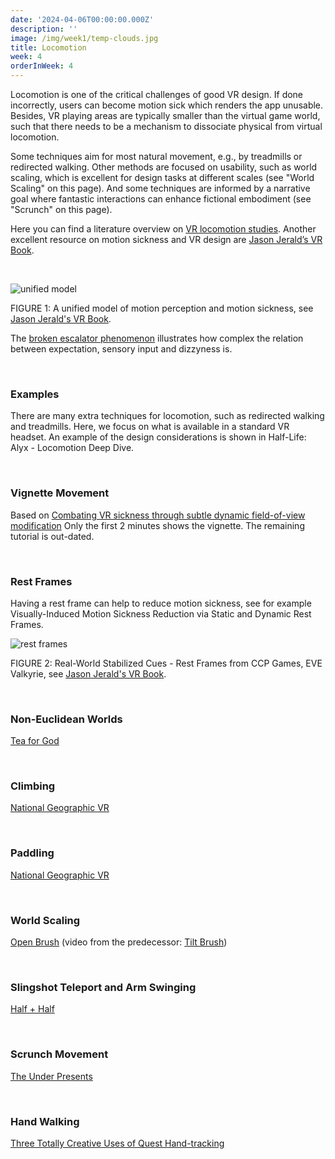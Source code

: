 ```yaml
---
date: '2024-04-06T00:00:00.000Z'
description: ''
image: /img/week1/temp-clouds.jpg
title: Locomotion
week: 4
orderInWeek: 4
---
```


<script>
import VideoEmbed from '$lib/VideoEmbed.svelte'
import VideoPlayer from '$lib/VideoPlayer.svelte'
</script>

Locomotion is one of the critical challenges of good VR design. If done incorrectly, users can become motion sick which renders the app unusable. Besides, VR playing areas are typically smaller than the virtual game world, such that there needs to be a mechanism to dissociate physical from virtual locomotion.

Some techniques aim for most natural movement, e.g., by treadmills or redirected walking. Other methods are focused on usability, such as world scaling, which is excellent for design tasks at different scales (see "World Scaling" on this page). And some techniques are informed by a narrative goal where fantastic interactions can enhance fictional embodiment (see "Scrunch" on this page).

Here you can find a literature overview on [VR locomotion studies](https://www.mdpi.com/2414-4088/1/4/24). Another excellent resource on motion sickness and VR design are [Jason Jerald’s VR Book](https://thevrbook.net/).

 

![unified model](/img/week4/UnifiedModel.png)

FIGURE 1: A unified model of motion perception and motion sickness, see [Jason Jerald's VR Book](https://thevrbook.net/).

The [broken escalator phenomenon](https://en.wikipedia.org/wiki/Broken_escalator_phenomenon) illustrates how complex the relation between expectation, sensory input and dizzyness is.

 

### Examples

There are many extra techniques for locomotion, such as redirected walking and treadmills. Here, we focus on what is available in a standard VR headset. An example of the design considerations is shown in Half-Life: Alyx - Locomotion Deep Dive.

<VideoEmbed youtube="TX58AbJq-xo"></VideoEmbed>

 

### Vignette Movement

Based on [Combating VR sickness through subtle dynamic field-of-view modification](https://ieeexplore.ieee.org/document/7460053) Only the first 2 minutes shows the vignette. The remaining tutorial is out-dated.

<VideoEmbed youtube="HZf2dp_sn-8"></VideoEmbed>

 

### Rest Frames

Having a rest frame can help to reduce motion sickness, see for example Visually-Induced Motion Sickness Reduction via Static and Dynamic Rest Frames.

![rest frames](/img/week4/RestFrames.png)

FIGURE 2: Real-World Stabilized Cues - Rest Frames from CCP Games, EVE Valkyrie, see [Jason Jerald's VR Book](https://thevrbook.net/).

 

### Non-Euclidean Worlds

[Tea for God](https://www.meta.com/en-gb/experiences/tea-for-god-demo/3762343440541585)

<VideoEmbed youtube="PtnydnvOwGw"></VideoEmbed>

 

### Climbing

[National Geographic VR](https://www.meta.com/en-gb/experiences/national-geographic-explore-vr/2046607608728563/)

<VideoPlayer videoUrl="https://www.dropbox.com/scl/fi/388of3qs0xknbom0syzvx/com.forcefieldxr.explorevr-20201124-093540.mp4?rlkey=fn67jpwas8ulbgrxf0b2qxemq&dl=0&raw=1#t=30"></VideoPlayer>

 

### Paddling

[National Geographic VR](https://www.meta.com/en-gb/experiences/national-geographic-explore-vr/2046607608728563/)

<VideoPlayer videoUrl="https://www.dropbox.com/scl/fi/k71pmgw643z3m8sqw7qtg/com.forcefieldxr.explorevr-20201124-094342.mp4?rlkey=hmzo5o7fo3nbl1tej8lzyb67k&dl=0&raw=1#t=60"></VideoPlayer>

 

### World Scaling

[Open Brush](https://www.meta.com/en-gb/experiences/open-brush-3d-painting/3600360710032222/) (video from the predecessor: [Tilt Brush](https://www.meta.com/en-gb/experiences/tilt-brush/2322529091093901/))

<VideoPlayer videoUrl="https://www.dropbox.com/scl/fi/jvouyleteqxhui1ya5sak/com.google.tiltbrush-20201124-095135.mp4?rlkey=bg4yjyrfqe7ngwcodtxv27tji&dl=0&raw=1#t=30"></VideoPlayer>

 

### Slingshot Teleport and Arm Swinging

[Half + Half](https://www.meta.com/en-gb/experiences/half-half/2035353573194060/)

<VideoPlayer videoUrl="https://www.dropbox.com/scl/fi/onydv8he1enho62x5jvt0/com.normalvr.halfandhalf-20201124-092912.mp4?rlkey=xbzd0br9e7owi8ndlrkftndkl&dl=0&raw=1#t=180"></VideoPlayer>

 

### Scrunch Movement

[The Under Presents](https://www.meta.com/en-gb/experiences/the-under-presents/1917371471713228/)

<VideoPlayer videoUrl="https://www.dropbox.com/scl/fi/td8gopjmk1z5p9apqho9c/com.TenderClaws.TheUnderPresents.Quest-20201124-094643.mp4?rlkey=x3nb5grakawhf7s8czaqoaxu3&dl=0&raw=1#t=150"></VideoPlayer>

 

### Hand Walking

[Three Totally Creative Uses of Quest Hand-tracking](https://www.roadtovr.com/creative-uses-oculus-quest-hand-tracking-daniel-beauchamp/)

<VideoPlayer videoUrl="https://www.dropbox.com/scl/fi/cfb4yz11ydnt8rv1uzpbn/ShadyBronzeInvisiblerail.mp4?rlkey=zak4bm4wt2rre3z5s40p39g3n&dl=0&raw=1"></VideoPlayer>
